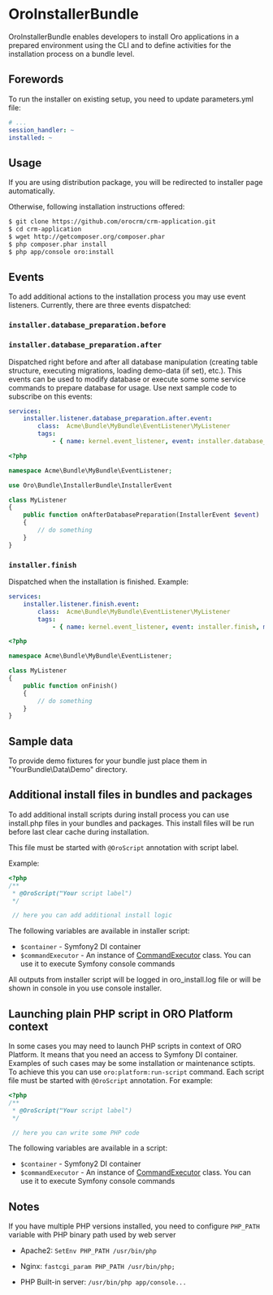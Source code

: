 # OroInstallerBundle

OroInstallerBundle enables developers to install Oro applications in a prepared environment using the CLI and to define activities for the installation process on a bundle level.

## Forewords
To run the installer on existing setup, you need to update parameters.yml file:
``` yaml
# ...
session_handler: ~
installed: ~
```

## Usage
If you are using distribution package, you will be redirected to installer page automatically.

Otherwise, following installation instructions offered:
``` bash
$ git clone https://github.com/orocrm/crm-application.git
$ cd crm-application
$ wget http://getcomposer.org/composer.phar
$ php composer.phar install
$ php app/console oro:install
```

## Events
To add additional actions to the installation process you may use event listeners.
Currently, there are three events dispatched:

### `installer.database_preparation.before`
### `installer.database_preparation.after`
Dispatched right before and after all database manipulation (creating table structure, executing migrations, loading demo-data (if set), etc.).
This events can be used to modify database or execute some some service commands to prepare database for usage.
Use next sample code to subscribe on this events:
``` yaml
services:
    installer.listener.database_preparation.after.event:
        class:  Acme\Bundle\MyBundle\EventListener\MyListener
        tags:
            - { name: kernel.event_listener, event: installer.database_preparation.after, method: onAfterDatabasePreparation }
```

``` php
<?php

namespace Acme\Bundle\MyBundle\EventListener;

use Oro\Bundle\InstallerBundle\InstallerEvent

class MyListener
{
    public function onAfterDatabasePreparation(InstallerEvent $event)
    {
        // do something
    }
}
```

### `installer.finish`
Dispatched when the installation is finished.
Example:

``` yaml
services:
    installer.listener.finish.event:
        class:  Acme\Bundle\MyBundle\EventListener\MyListener
        tags:
            - { name: kernel.event_listener, event: installer.finish, method: onFinish }
```

``` php
<?php

namespace Acme\Bundle\MyBundle\EventListener;

class MyListener
{
    public function onFinish()
    {
        // do something
    }
}

```

## Sample data
To provide demo fixtures for your bundle just place them in "YourBundle\Data\Demo" directory.

## Additional install files in bundles and packages

To add additional install scripts during install process you can use install.php files in your bundles and packages.
This install files will be run before last clear cache during installation.

This file must be started with `@OroScript` annotation with script label.

Example:
``` php
<?php
/**
 * @OroScript("Your script label")
 */

 // here you can add additional install logic

```

The following variables are available in installer script:

 - `$container` - Symfony2 DI container
 - `$commandExecutor` - An instance of [CommandExecutor](./CommandExecutor.php) class. You can use it to execute Symfony console commands

All outputs from installer script will be logged in oro_install.log file or will be shown in console in you use console installer.

## Launching plain PHP script in ORO Platform context
In some cases you may need to launch PHP scripts in context of ORO Platform. It means that you need an access to Symfony DI container. Examples of such cases may be some installation or maintenance sctipts. To achieve this you can use `oro:platform:run-script` command.
Each script file must be started with `@OroScript` annotation. For example:
``` php
<?php
/**
 * @OroScript("Your script label")
 */

 // here you can write some PHP code

```

The following variables are available in a script:

 - `$container` - Symfony2 DI container
 - `$commandExecutor` - An instance of [CommandExecutor](./CommandExecutor.php) class. You can use it to execute Symfony console commands

## Notes
If you have multiple PHP versions installed, you need to configure `PHP_PATH` variable with PHP binary path used
by web server

 - Apache2: `SetEnv PHP_PATH /usr/bin/php`

 - Nginx: `fastcgi_param PHP_PATH /usr/bin/php;`

 - PHP Built-in server: `/usr/bin/php app/console...`
